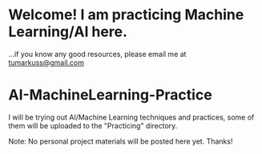 # Welcome! I am practicing Machine Learning/AI here.
...if you know any good resources, please email me at tumarkuss@gmail.com

# AI-MachineLearning-Practice
I will be trying out AI/Machine Learning techniques and practices, some of them will be uploaded to the "Practicing" directory.

Note: No personal project materials will be posted here yet. 
Thanks!


